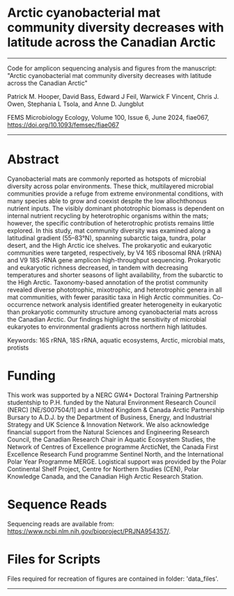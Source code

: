 # Arctic cyanobacterial mat community diversity decreases with latitude across the Canadian Arctic
---
Code for amplicon sequencing analysis and figures from the manuscript: "Arctic cyanobacterial mat community diversity decreases with latitude across the Canadian Arctic"

Patrick M. Hooper, David Bass, Edward J Feil, Warwick F Vincent, Chris J. Owen, Stephania L Tsola, and Anne D. Jungblut

FEMS Microbiology Ecology, Volume 100, Issue 6, June 2024, fiae067, https://doi.org/10.1093/femsec/fiae067

---
# Abstract
Cyanobacterial mats are commonly reported as hotspots of microbial diversity across polar environments. These thick, multilayered microbial communities provide a refuge from extreme environmental conditions, with many species able to grow and coexist despite the low allochthonous nutrient inputs. The visibly dominant phototrophic biomass is dependent on internal nutrient recycling by heterotrophic organisms within the mats; however, the specific contribution of heterotrophic protists remains little explored. In this study, mat community diversity was examined along a latitudinal gradient (55–83°N), spanning subarctic taiga, tundra, polar desert, and the High Arctic ice shelves. The prokaryotic and eukaryotic communities were targeted, respectively, by V4 16S ribosomal RNA (rRNA) and V9 18S rRNA gene amplicon high-throughput sequencing. Prokaryotic and eukaryotic richness decreased, in tandem with decreasing temperatures and shorter seasons of light availability, from the subarctic to the High Arctic. Taxonomy-based annotation of the protist community revealed diverse phototrophic, mixotrophic, and heterotrophic genera in all mat communities, with fewer parasitic taxa in High Arctic communities. Co-occurrence network analysis identified greater heterogeneity in eukaryotic than prokaryotic community structure among cyanobacterial mats across the Canadian Arctic. Our findings highlight the sensitivity of microbial eukaryotes to environmental gradients across northern high latitudes.

Keywords: 16S rRNA, 18S rRNA, aquatic ecosystems, Arctic, microbial mats, protists

# Funding
This work was supported by a NERC GW4+ Doctoral Training Partnership studentship to P.H. funded by the Natural Environment Research Council (NERC) [NE/S007504/1] and a United Kingdom & Canada Arctic Partnership Bursary to A.D.J. by the Department of Business, Energy, and Industrial Strategy and UK Science & Innovation Network. We also acknowledge financial support from the Natural Sciences and Engineering Research Council, the Canadian Research Chair in Aquatic Ecosystem Studies, the Network of Centres of Excellence programme ArcticNet, the Canada First Excellence Research Fund programme Sentinel North, and the International Polar Year Programme MERGE. Logistical support was provided by the Polar Continental Shelf Project, Centre for Northern Studies (CEN), Polar Knowledge Canada, and the Canadian High Arctic Research Station.

# Sequence Reads
Sequencing reads are available from: https://www.ncbi.nlm.nih.gov/bioproject/PRJNA954357/.

# Files for Scripts
Files required for recreation of figures are contained in folder: 'data_files'.


****
